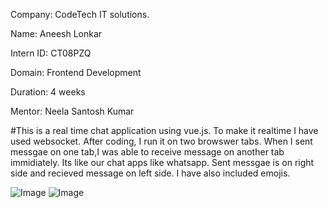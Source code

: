 Company: CodeTech IT solutions.

Name: Aneesh Lonkar

Intern ID: CT08PZQ

Domain: Frontend Development

Duration: 4 weeks

Mentor: Neela Santosh Kumar


#This is a real time chat application using vue.js. To make it realtime I have used websocket.
After coding, I run it on two browswer tabs. When I sent messgae on one tab,I was able to receive message on another tab immidiately.
Its like our chat apps like whatsapp. Sent messgae is on right side and recieved message on left side. I have also included emojis.

![Image](https://github.com/user-attachments/assets/7ed675eb-5639-47e0-9a96-4927ddb48ad3)
![Image](https://github.com/user-attachments/assets/edf5a1f1-c917-4257-bfa5-7f495dae37b8)
